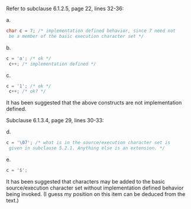 Refer to subclause 6.1.2.5, page 22, lines 32-36:

a.

```c
char c = 7; /* implementation defined behavior, since 7 need not
 be a member of the basic execution character set */
```

b.

```c
c = 'a'; /* ok */
 c++; /* implementation defined */
```

c.

```c
c = '1'; /* ok */
 c++; /* ok? */
```

It has been suggested that the above constructs are not implementation defined.

Subclause 6.1.3.4, page 29, lines 30-33:

d.

```c
c = '\07'; /* what is in the source/execution character set is
 given in subclause 5.2.1. Anything else is an extension. */
```

e.

```c
c = '$';
```

It has been suggested that characters may be added to the basic source/execution
character set without implementation defined behavior being invoked. (I guess my
position on this item can be deduced from the text.)
